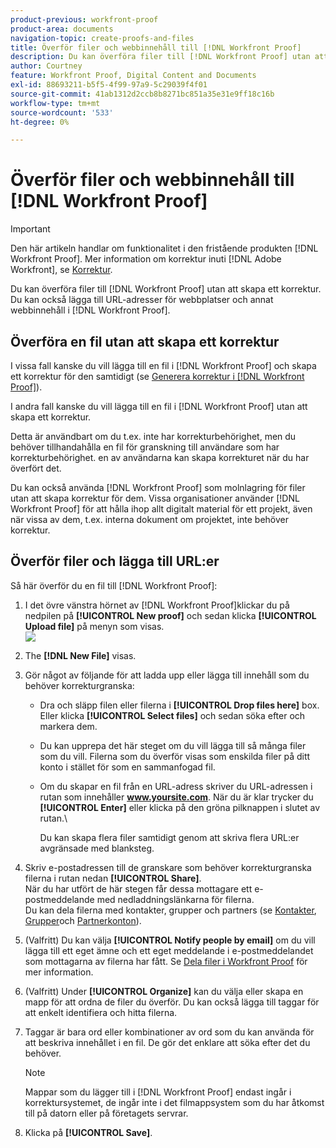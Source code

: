 ```yaml
---
product-previous: workfront-proof
product-area: documents
navigation-topic: create-proofs-and-files
title: Överför filer och webbinnehåll till [!DNL Workfront Proof]
description: Du kan överföra filer till [!DNL Workfront Proof] utan att skapa ett korrektur. Du kan också lägga till URL-adresser för webbplatser och annat webbinnehåll i [!DNL Workfront Proof].
author: Courtney
feature: Workfront Proof, Digital Content and Documents
exl-id: 88693211-b5f5-4f99-97a9-5c29039f4f01
source-git-commit: 41ab1312d2ccb8b8271bc851a35e31e9ff18c16b
workflow-type: tm+mt
source-wordcount: '533'
ht-degree: 0%

---
```


# Överför filer och webbinnehåll till [!DNL Workfront Proof]

>[!IMPORTANT]
>
>Den här artikeln handlar om funktionalitet i den fristående produkten [!DNL Workfront Proof]. Mer information om korrektur inuti [!DNL Adobe Workfront], se [Korrektur](../../../review-and-approve-work/proofing/proofing.md).

Du kan överföra filer till [!DNL Workfront Proof] utan att skapa ett korrektur. Du kan också lägga till URL-adresser för webbplatser och annat webbinnehåll i [!DNL Workfront Proof].

## Överföra en fil utan att skapa ett korrektur

I vissa fall kanske du vill lägga till en fil i [!DNL Workfront Proof] och skapa ett korrektur för den samtidigt (se [Generera korrektur i [!DNL Workfront Proof]](../../../workfront-proof/wp-work-proofsfiles/create-proofs-and-files/generate-proofs.md)).

I andra fall kanske du vill lägga till en fil i [!DNL Workfront Proof] utan att skapa ett korrektur.

Detta är användbart om du t.ex. inte har korrekturbehörighet, men du behöver tillhandahålla en fil för granskning till användare som har korrekturbehörighet. en av användarna kan skapa korrekturet när du har överfört det.

Du kan också använda [!DNL Workfront Proof] som molnlagring för filer utan att skapa korrektur för dem. Vissa organisationer använder [!DNL Workfront Proof] för att hålla ihop allt digitalt material för ett projekt, även när vissa av dem, t.ex. interna dokument om projektet, inte behöver korrektur.

## Överför filer och lägga till URL:er

Så här överför du en fil till [!DNL Workfront Proof]:

1. I det övre vänstra hörnet av [!DNL Workfront Proof]klickar du på nedpilen på **[!UICONTROL New proof]** och sedan klicka **[!UICONTROL Upload file]** på menyn som visas.\
   ![](assets/new-proof-button-menu.png)

1. The **[!DNL New File]** visas.
1. Gör något av följande för att ladda upp eller lägga till innehåll som du behöver korrekturgranska:

   * Dra och släpp filen eller filerna i **[!UICONTROL Drop files here]** box. Eller klicka **[!UICONTROL Select files]** och sedan söka efter och markera dem.

   * Du kan upprepa det här steget om du vill lägga till så många filer som du vill. Filerna som du överför visas som enskilda filer på ditt konto i stället för som en sammanfogad fil.

   * Om du skapar en fil från en URL-adress skriver du URL-adressen i rutan som innehåller **www.yoursite.com**. När du är klar trycker du **[!UICONTROL Enter]** eller klicka på den gröna pilknappen i slutet av rutan.\

      Du kan skapa flera filer samtidigt genom att skriva flera URL:er avgränsade med blanksteg.

1. Skriv e-postadressen till de granskare som behöver korrekturgranska filerna i rutan nedan **[!UICONTROL Share]**.\
   När du har utfört de här stegen får dessa mottagare ett e-postmeddelande med nedladdningslänkarna för filerna.\
   Du kan dela filerna med kontakter, grupper och partners (se [Kontakter](https://support.workfront.com/hc/en-us/sections/115000920808-Contacts),  [Grupper](https://support.workfront.com/hc/en-us/sections/115000920828-Groups)och [Partnerkonton](https://support.workfront.com/hc/en-us/sections/115000912107-Partner-accounts)).

1. (Valfritt) Du kan välja **[!UICONTROL Notify people by email]** om du vill lägga till ett eget ämne och ett eget meddelande i e-postmeddelandet som mottagarna av filerna har fått. Se [Dela filer i Workfront Proof](../../../workfront-proof/wp-work-proofsfiles/share-proofs-and-files/share-files.md) för mer information.

1. (Valfritt) Under **[!UICONTROL Organize]** kan du välja eller skapa en mapp för att ordna de filer du överför. Du kan också lägga till taggar för att enkelt identifiera och hitta filerna.
1. Taggar är bara ord eller kombinationer av ord som du kan använda för att beskriva innehållet i en fil. De gör det enklare att söka efter det du behöver.

   >[!NOTE]
   >
   > Mappar som du lägger till i [!DNL Workfront Proof] endast ingår i korrektursystemet, de ingår inte i det filmappsystem som du har åtkomst till på datorn eller på företagets servrar.

1. Klicka på **[!UICONTROL Save]**.
